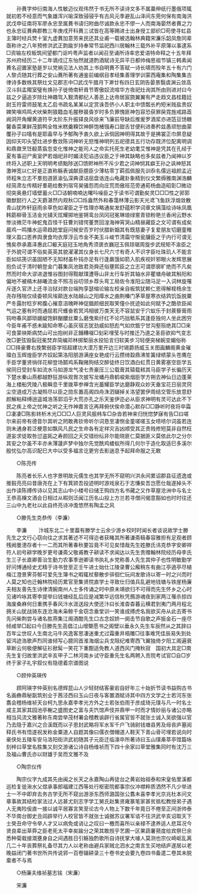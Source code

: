 <!-- { "loadSidebar": true } -->
　　孙蕡字仲衍南海人性敏迈仪观伟然于书无所不读诗文多不属藁伸纸行墨俄项辄就初若不经意而气象雄浑兴喻深致骎骎乎有古风元季避乱山泽间东莞何保有南海洪武戊申征南将军廖永忠至属蕡书请归附曲尽诚款永忠不僇一人而南海晏然者蕡之力也永忠征蕡典郡教三年庚戌开科蕡三试皆在高等赐进士出身授工部织□苟使寻虹县主簿时经兵燹十室九虚蕡加意劳来民还其业甫一载被选翰林典籍宋濂乐韶凤詹同辈亟称许之八年预修洪武正韵踰岁持奉常节监祀西川居翰林三载外补平原簿以事逮系□资输左校板筑间望都门讴吟粤声监者以闻召至诵所诗率忠爱语特命释之十五年拜苏州府经历二十二年谪戍辽东怡然就道酌酒赋诗无异平日都帅梅思祖节镇三韩素闻蕡名迎置家塾是岁以党祸见法人劝其上书自明蕡不答赋一诗长啸而殁年五十有六门人黎贞随其行葬之安山蕡所著有通鉴前编纲目孝经集善理学训蒙西庵集和陶集集古律诗多数帙其祭灶文见郡志中□武戊午腊月下澣廿有四日玄阴告晏景翳虞渊云敛高汉斗斜孟陬室璧有焕孙子徙倚南轩咠节寄傲奴流喧华方夜祀灶询其所由则进对曰今兹之夕逼追岁除灶神趣驾入觐清都纪人善恶上达帝居宸旒翼翼有严走趋文昌桂籍廷尉玉符雷师鼓笔太乙启书疏名某某以定赏诛吾侪小人职主中馈瓢长杓短米贱盐贵奴婢笑嗔鸡鸣犬吠柴荆狼籍血毛腥秽晨昏岁时多负罪愧匪神包容恐获罪戾霓旌戒路蕋阙洞开角耀黄道符平太阶东升振铎良风徐来飞廉前导缺后推爰罗酒浆亦进笾豆饧糖馨香菜果鲜茂鹅鸭全牲米糕羹糗饮神醉饱楮镪寿口甜舌甘便利进奏矜兹愚顽恕曲蒙覆孙子曰嘻有是耶盍早与予郁陶予衷久欲上诉倘因神明得其故于是拂裳正巾屏息疑因仰天叩头望灶进步敷敛陈词神听无怒惟神明列五祀德具五行功存既济位配离明调和鼎鼐烹饪殽蒸翕忽变化惟神之能司人之命实托死生老幼耄艾惟神是凭其在孔经于夏有事迎尸奥室俨若烟祀非时媚渎犯谄违议臣之于神其缺略也多矣兹者乃闻神以岁终将入述职上天明明考绩黜陟送□馈赆神所不斥少君之词神悯其癖王孙之讽神怒其激神宽以仁好是正直称觞表诚献臣臆臣少薄枯零丁羁孤佩服先训忝名儒远祖颜孟近师程朱立志不羣抱道匪渝弘深典谟诘屈盘诰连山龟藏卦象精到仪文繁缛雅南渊浩麟经简肃左传精好羣葩给敷列宿穹昊骚怨而向庄荒而傲班范旁通荀杨曲造昭彰□微动彻突奥悬灯墙壁蓄火□□诘朝喃喃达曙呌噪臣之于读书可谓勤矣灵□□□性之郛郭徽猷懿行人之天爵湛然内观秋□□烁盎然外和春霭林薄云影天光鸢飞鱼跃浮烟敛散青山犹昨轩庭雨余草色如濯臣之于性理亦略通矣发舒蕴积学词章文摛藻绘诗咏凤凰韩筯柳骨玉洁金光铺天炫耀掷地鉴锵鸾台凤冈冠冕琳琅绿窻青锁粉艳兰香闲云野水惨淡微茫牛神蛇鬼百怪千狂曹刘错愕董贾回湟海神宵哭山精昼藏臣之文可谓有成矣晨鸡一鸣播水运帚趋跄堂庭问候安否岁时伏腊新姻其有既慈妻子复爱朋友切磨童稚理义盈口恩养舆隶食均衣厚浮云市金不美玉斗峻节清霜守惭瓮牗臣之于内行可谓无愧矣恭承嘉泽惠此□躯天庭冠玉地角秀须褒衣巍冠玉佩琼琚周旋步武规矩不渝臣之于外貌可谓不俗矣英英其貌濯濯其仪身长七尺六寸有奇人不识字臣吐珠玑人不能言臣如埙箎识虽固陋不无知材虽朴钝亦足有行逢羸饿如箭入肌疾视奸邪眼火发辉思展抱负试于清时朝登金门暮集凤池致君尧舜还俗壅熙臣之立志可谓廖廓旷绝而不凡矣然而时命大谬进退惟谷图封得黠献璞遭辱山非太行车折其轴水非瞿塘舟破其斛阳和偏地不被槁木赫曦流金不照冱谷叨领乡荐头弯工局佐令淮阳尘随马足一入词林旋罹斥逐久官济上还寻治狱对款台端拘孪瑟缩论输左校亲自板筑犹赖仁恩得解桎梏余生尧存残喘仅续委顿风埃颠连水陆越山之阳瘴水之曲荆榛门茅草屋寒衣结鹑饥饭脱粟严冬露肘稔岁枵腹心摧意沮魄畔神促腼颜细民取笑僮仆抚迹如此何赋予之酷欤臣闻气运之塞有时而通屈若尺蠖奋若冥鸿相彼万类天无不容鼠安于穴蚁乐于封蒺藜膏雨钩吻春风鄙琐龌龊饱鲜酗醲丝粟么磨曳紫纡红不论巧拙秪系其逢臣独何人坐此困穷今臣年甫不惑未踰知命寒心虽灰宿志犹劲威如怒彪气如炊甑宁甘沟壑殒绝其□□来可食蒙袂斯病焚山可出抱树非正餔糟啜□刬彩埋莹与时推迁乃道之圣臣欲抑气变志改□更弦毁裂冠冕焚弃简编邓林掷椠丽水投铅言归软美步习轻便突梯婉变媚俗称□□择豪曹右挽繁弱臣学班超建功大漠万里开边三时锡爵扬威玉关图画麟阁黄金璀璨白玉辉煌臣学齐奴起第洛阳朋游满座女艳成行云攒绮縠鼎沸笙簧绿帻蒙头苍鹰在手臣学董贤徜徉花柳登场鬬鸡系鞠赌狗结交醉徒终日饮酒白虹贯日黄雾塞空臣学五侯同日受封车如流水马如游龙气凌七贵豪压三公载膏其辕载秫其马臣学子长徧历天下楚水秦山燕都越野狂游纵观胷次披写龙蟠丹鼎鹤唳紫烟臣学方朔去神仙日边蓬莱海上楼船凭陵八极瞬息千里拨草参禅含光蓄耀臣学达磨静观众妙天垂宝花日丽灵窍尘空道成万古凝照尽以臣之勋东置高阁四舟洙泗辍掉关洛望罢伊周结交管乐放意舒颜解粘释缚逍遥城浩荡郭滔乎大荒亦孔之乐天鉴伊迩必从臣求神明有灵可达此不下民之疾上帝之忧神之听之无作神嘉言讫再拜俯伏俟命潜心默存□□静听时夜将卒霜□凄凄□陈影转析木光□□□人巨灵风振帏车□杂沓若神来归恍惚梦寐有告□曰嗟尔来前帝有德音尔其听之罔敢弗钦帝听尔词恳至凄恻金童嗟嗟玉女啧啧尔词虽若连则未通身若泛梗意如飘风凡民之生命各有定祥灾吉凶顺受其正贵贱修短莫非自然枉道妄求徒取咎愆盗跖之寿颜回之夭交错纷纭非尔能晓匪仁莫据匪义莫依此尔之分尔其安之尔虽不丰亦未薄蘧庐梦中独尔先觉酰鸡蝼蚁所得几何尔于造化取适巳多溪尔殷忧弘尔高识配巳大中以受多福言讫更穷去影遄息予起拜命服之无斁 

　　○陈亮传 

　　陈亮者长乐人也字景明故元儒生也其学无所不窥明兴洪永间累诏郡县征遗逸或推毂亮亮曰昔唐尧在上下有箕颕吾投迹明时游戏泉石于志慊矣吾岂愿仕哉遂掉头不出作读陈搏传诗以见其志山中小楼号曰储王购四方名书藏之又作草屋沧洲中与名士王恭高棅文酒会日相过从暇则泛闽江历名山投上方兰若寻僧问偈意豁如也时时往还三山中九老社以此自终亮诗冲澹悠然有陶孟之风 

　　○滕先生克恭传（李濂） 

　　李濂 
　　汴城东北二十里葢有滕学士云余少游乡校时时闻长者谈说故学士滕先生之文行心窃向往之求其著述不可得迩者获睹其所著谦斋稿春容雅担有足观者顾残阙曼漶存者十一二而其所著春秋要旨竟不可见矣惜哉先生姓滕氏讳克恭字安卿祥符人初号耕学晚岁更号谦斋父敬甫教子耕读不求闻达以先生贵赠翰林院经历母李氏生三子长直卿善治生勤力农事季逊卿读书执礼乡党称善人先生其仲子也性明敏勤学好问博通经史尤精于诗书登至正壬午进士始仕江陵录曹公廨稍东有曲江亭遶亭尽植梅江澄景霁芬郁可爱先生簿书之暇辄杖藜散步徘徊伫玩间发歌诗以寄一时之兴而时人莫之知也迁翰林院经历累官至集贤院直学士寻致仕归值兵乱避地钱塘与铁崖杨廉夫相友善先生诗律清婉南州人士多传诵之时中原未靖欲归不可得而先生怀乡之心时见诸吟咏其寄李提举曰钱塘经乱后应是减繁华远信秋凭鴈游魂夜到家两江罹杀掠四海废桑麻何日重携手春风汴水涯送段大使还汴曰长淮杳杳暮云横君到夷门两月程北拥关山犹战骑东连沧海未枭鲸千金窃念垂堂训一笑谁成搏虎名我欲买舟从此去寄书先问柴荆尝与诸名胜燕集江阁酒酣先生口古念奴娇一阕击节自歌之声振金石一座尽倾咸举□起曰今日滕先生高倡江山增槩愿书之阁壁以垂永久先生车辰然从之其辞曰百年尘世叹人生南北马牛风逸客思凄迷重尤过霜重井梧雕□往事难凭佳辰易失到处留鸿迹浩歌声烈同谁倾写心臆同首淮海烟尘兵戈阻纪难寄西飞翼独倚夕阳工阁遍衰草断云何极便解征衫掀髯一笑花下重酣适免教人道西风门掩秋寂　国初大具定□南先生复归故里洪武辛亥甲子二林河南乡试守臣重先生名两聘入贡院考试官□自□岁终于家子礼宇叙仪有隐德着宗谱图说 

　　○顾仲英瑛传 

　　顾阿瑛字仲英别名德辉昆山人少轻财结客豪宕自好年三十始折节读书益购古书名画彝鼎秘翫筑别业于茜泾西曰玉山日夜与客置酒赋诗其中四方文学之士若河东张翥会稽杨维祯天台柯九思永嘉李孝光方外之士若张伯雨于彦成琦元璞与凡一时名士咸主其家其园池亭榭之盛图史之富与夫饩馆声伎并鼎甲一时而才情妙丽与诸公亦略相当风流文雅著称东南尝举茂材署会稽教谕辟行省属官皆不就张士诚入吴欲强以官乃去隐于嘉兴之合溪既而以子恩封武略将军水军千户飞骑尉钱塘县男及母丧庐墓阅释氏书有悟遂祝发称金粟道人自题其像曰儒衣僧帽道人鞋天下青山骨可埋若说向时豪侠处五陵车安马洛阳街洪武初随其子元臣迁临濠卒所著诗曰玉山璞槀萃亭馆篇咏刻梓曰草堂名胜集又刻交游诸公诗自杨维祯而下四十余家曰草堂雅集同时有沈万三及福山曹氏亦以财雄于吴而文雅不及 

　　○陶宗仪传 

　　陶宗仪字九成其先由闽之长天之永嘉陶山再徒台之黄岩始祖泰和宋皇佑里溪都巡检复徙湫水父煜承事郎福建江西等处行枢密院都事宗仪冲襟粹质洒然不凡少举进士一不中即弃去务古学无所不窥出游浙东西师潞国张公翥未喜李孝光京兆杜本问文章事故其结检家法过人远甚尤刻志字学工舅氏赵集贤雍篆笔家甚贫抵松教授弟子遇人无夷险佞直一接以诚平居寡言笑至论古今人物上下数千年竟日不倦至正间浙帅泰不华南台御史丑闾辟举行人校官皆不就张士诚据苏议署军谘不往洪武辛亥诏取天下士癸丑命守令举人才又以病免或诮让之叹曰一檄而喜所以亲禄不逮养适人悲耳况今贤良辈出草莽之臣老死太平幸矣踰分之荣其敢觊乎艺圃一区果蔬薯蓣度给宾祭巳余悉种菊栽接溉壅身自之间遇胜日引觞独酌歌所自诗抚掌大噱人莫测也宗仪崎岖乱离几二十年丧葬祭礼备尽其力人以老称由避兵家贼北泗水之南言生买地结庐遂居以老晚益闭门著书世所共传说郛一百卷辍耕录三十卷书史会要九卷四书备遣二卷其未脱槖者不与焉 

　　○杨廉夫维祯墓志铭（宋濂） 

　　宋濂 
